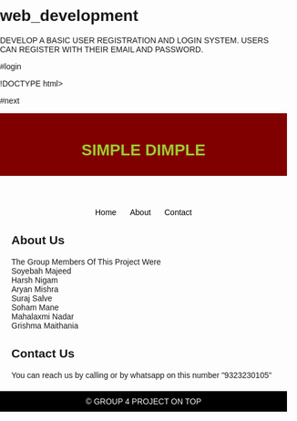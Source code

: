 # web_development
DEVELOP A BASIC USER REGISTRATION AND LOGIN SYSTEM. USERS CAN REGISTER WITH THEIR EMAIL AND PASSWORD.

#login 

!DOCTYPE html>
<html lang="en">
<head>
    <meta charset="UTF-8">
    <meta name="viewport" content="width=device-width, initial-scale=1.0">
    <title>Login Page</title>
    <style>
        body {
            font-family: Arial, Helvetica, sans-serif;
            background-position:centre;
                background-repeat:no-repeat;
                background-size:cover;
            margin: 0;
            padding: 0;
        }

        .container {
            width: 300px;
            margin: 0 auto;
            margin-top: 100px;
            background-color: transparent;
            padding: 20px;
            box-shadow: 0 0 10px rgba(186, 9, 9, 0.2);
            border-radius: 5px;
        }
        .container h2 {
            text-align: center;
        }
        .form-group {
            margin-bottom: 15px;
        }
        .form-group label {
            display: block;
            margin-bottom: 5px;
        }
        .form-group input {
            width: 90%;
            padding: 10px;
            border: 1px solid #ccc;
            border-radius: 3px;
        }

        .form-group button {
            width: 100%;
            padding: 10px;
            background-color: #007BFF;
            color: #fff;
            border: none;
            border-radius: 3px;
            cursor: pointer;
        }
    .form-group button:hover {
            background-color: #0056b3;
        }
    </style>
</head>
<body background="C:\Users\dell\Downloads\NEEDED2.jpg">
    <div class="container">
        <h2>Login</h2>
        <form>
            <div class="form-group">
                <label for="username">Username</label>
                <input type="text" id="username" placeholder="Enter username" required>
            </div><br>
            <div class="form-group">
                <label for="password">Password</label>
                <input type="password" id="password" placeholder="Enter password" required>
            </div><br>
            <div class="form-group">
                <button type="submit"><a href="file:///C:/Users/dell/Desktop/CONPRO.html#">Login</a></button>
            </div><br>
            <div class="link">
                Don't have an account?<a href="file:///C:/Users/dell/Desktop/SIGNUP.html"> Sign up</a>
            </div>
        </form>
    </div>
</body>
</html>

#SignupCode
<!DOCTYPE html>
<html lang="en">
<head>
    <meta charset="UTF-8">
    <meta name="viewport" content="width=device-width, initial-scale=1.0">
    <title>Sign up page</title>
    <link rel="stylesheet" href="C:\Users\Mohit\Downloads\user login\style.css">
    </head>
    <body>
        <div class="container1">
            <h2>Sign up</h2><br>
            
            <form class="content">
                <div class="form-group1">
                    <label for="username">Username</label>
                    <input type="text" id="username" placeholder="Create username" required="">
                </div><br>
                <div class="form-group1">
                    <label for="password">Email</label>
                    <input type="email" id="email" placeholder="Enter Email" required="">
                </div><br>
                <div class="form-group1">
                    <label for="Create password">Password</label>
                    <input type="password" id="password" placeholder="Create password" required=""  minlength="8" pattern="^(?=.[A-Za-z])(?=.\d)(?=.[@$!%?&])[A-Za-z\d@$!%*?&]{8,}$">
                    <span class="lock-icon">🔒</span>  <small>Password must be at least 8 characters and contain at least one uppercase letter, one digit, and one special character </small>
                    
                </div><br>
                <div class="form-group1">
                    <label for=" password">Password</label>
                    <input type="password" id="Confirm password" placeholder="Confirm password" required="" minlength="8" pattern="^(?=.[A-Za-z])(?=.\d)(?=.[@$!%?&])[A-Za-z\d@$!%*?&]{8,}$ ">
                </div><br>
                <div class="form-group1">
                    <button type="submit"><a href="file:///C:/Users/dell/Desktop/PROJECT.html">Sign up</a></button>
                </div>
                </form>
            </div>  
</body>
</html>
<style>
body {
    font-family: Arial, Helvetica, sans-serif;
    background-position:centre;
        background-repeat:no-repeat;
        background-size:cover;
    margin: 0;
    padding: 0;
}

.container1 {
    width: 350px;
    margin: 425px;
    margin-top: 100px;
    background-color: transparent;
    padding: 30px;
    box-shadow: 0 0 10px rgba(0, 0, 0, 0.2);
    border-radius: 5px;
    height:600px;
    display:block;
}
.container1 h2 {
    text-align: center;
}

.form-group1 {
    margin-bottom: 15px;
}
.form-group1 label {
    display: block;
    margin-bottom: 5px;
}
.form-group1 input {
    width: 90%;
    padding: 10px;
    border: 1px solid #ccc;
    border-radius: 3px;
}

.form-group1 button {
    width: 100%;
    padding: 10px;
    background-color: #007BFF;
    color: #fff;
    border: none;
    border-radius: 3px;
    cursor: pointer;
}
.form-group1 button:hover {
    background-color: #0056b3;
}
small{
    color:red
}
</style>
</head>
<body background="C:\Users\dell\Downloads\NEEDED2.jpg">

#next
<!DOCTYPE html>
<html lang="en">
<head>
    <meta charset="UTF-8">
    <meta name="viewport" content="width=device-width, initial-scale=1.0">
    <title>My Simple Website</title>
    <style>
        body {
            font-family: Arial, sans-serif;
        }
        header {
            background-color: maroon;
            color: yellowgreen;
            text-align: center;
            padding: 10px;
        }
        nav {
            text-align: center;
        }
        nav a {
            text-decoration: none;
            margin: 10px;
            color: black;
        }
        section {
            margin: 20px;
        }
        footer {
            background-color: black;
            color: whitesmoke;
            text-align: center;
            padding: 10px;
        }
    </style>
</head>
<body>
    <header>
        <h1>SIMPLE DIMPLE</h1>
    </header>
    <nav>
        <a href="https://www.ruiacollege.edu/Department/Deptindex.aspx?page=a&ItemID=caeae&nDeptID=caaig">Home</a>
        <a href="https://www.ruiacollege.edu/Department/DisplayDeptPage.aspx?page=eci&ItemID=ego&nDeptID=caaig">About</a>
        <a href="https://www.ruiacollege.edu/Department/DisplayDeptPage.aspx?page=ecg&ItemID=egi&nDeptID=caaig">Contact</a>
    </nav>
    <section>
        <h2>About Us</h2>
        <p>The Group Members Of This Project Were <br>Soyebah Majeed<br>
            Harsh Nigam<br>
            Aryan Mishra<br>
            Suraj Salve<br>
            Soham Mane<br>
            Mahalaxmi Nadar<br>
            Grishma Maithania<br></p>
    </section>
    <section>
        <h2>Contact Us</h2>
        <p>You can reach us by calling or by whatsapp on this number "9323230105"</p>
    </section>
    <footer>
        &copy; GROUP 4 PROJECT ON TOP
    </footer>
</body>
</html>


